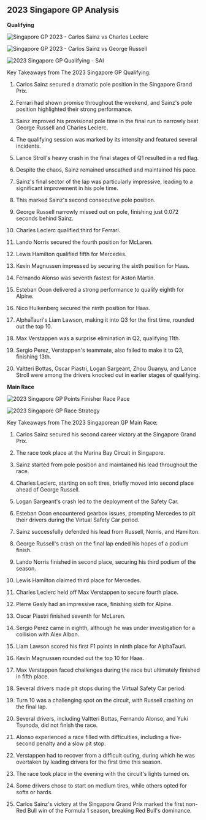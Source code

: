 ## 2023 Singapore GP Analysis

**Qualifying**

![Singapore GP 2023 - Carlos Sainz vs Charles Leclerc](https://github.com/imranaqell/Formula-1-2023/assets/93969104/2c6b0097-84a4-476b-a3a9-0b06d3e91e28)

![Singapore GP 2023 - Carlos Sainz vs George Russell](https://github.com/imranaqell/Formula-1-2023/assets/93969104/c9c71ac3-d85e-4e37-97ca-dd56f4d5e03d)

![2023 Singapore GP Qualifying - SAI](https://github.com/imranaqell/Formula-1-2023/assets/93969104/03e92e2e-ebc7-4333-a62e-ac1b29ac6ba3)

Key Takeaways from The 2023 Singapore GP Qualifying:

1. Carlos Sainz secured a dramatic pole position in the Singapore Grand Prix.

2. Ferrari had shown promise throughout the weekend, and Sainz's pole position highlighted their strong performance.

3. Sainz improved his provisional pole time in the final run to narrowly beat George Russell and Charles Leclerc.

4. The qualifying session was marked by its intensity and featured several incidents.

5. Lance Stroll's heavy crash in the final stages of Q1 resulted in a red flag.

6. Despite the chaos, Sainz remained unscathed and maintained his pace.

7. Sainz's final sector of the lap was particularly impressive, leading to a significant improvement in his pole time.

8. This marked Sainz's second consecutive pole position.

9. George Russell narrowly missed out on pole, finishing just 0.072 seconds behind Sainz.

10. Charles Leclerc qualified third for Ferrari.

11. Lando Norris secured the fourth position for McLaren.

12. Lewis Hamilton qualified fifth for Mercedes.

13. Kevin Magnussen impressed by securing the sixth position for Haas.

14. Fernando Alonso was seventh fastest for Aston Martin.

15. Esteban Ocon delivered a strong performance to qualify eighth for Alpine.

16. Nico Hulkenberg secured the ninth position for Haas.

17. AlphaTauri's Liam Lawson, making it into Q3 for the first time, rounded out the top 10.

18. Max Verstappen was a surprise elimination in Q2, qualifying 11th.

19. Sergio Perez, Verstappen's teammate, also failed to make it to Q3, finishing 13th.

20. Valtteri Bottas, Oscar Piastri, Logan Sargeant, Zhou Guanyu, and Lance Stroll were among the drivers knocked out in earlier stages of qualifying.

**Main Race**

![2023 Singapore GP Points Finisher Race Pace](https://github.com/imranaqell/Formula-1-2023/assets/93969104/1519d109-a2a4-4c9e-90e3-0437d7e37cfc)

![2023 Singapore GP Race Strategy](https://github.com/imranaqell/Formula-1-2023/assets/93969104/a20ce55d-0351-47fe-9cd2-1f18f8d1b73c)

Key Takeaways from The 2023 Singaporean GP Main Race:

1. Carlos Sainz secured his second career victory at the Singapore Grand Prix.

2. The race took place at the Marina Bay Circuit in Singapore.

3. Sainz started from pole position and maintained his lead throughout the race.

4. Charles Leclerc, starting on soft tires, briefly moved into second place ahead of George Russell.

5. Logan Sargeant's crash led to the deployment of the Safety Car.

6. Esteban Ocon encountered gearbox issues, prompting Mercedes to pit their drivers during the Virtual Safety Car period.

7. Sainz successfully defended his lead from Russell, Norris, and Hamilton.

8. George Russell's crash on the final lap ended his hopes of a podium finish.

9. Lando Norris finished in second place, securing his third podium of the season.

10. Lewis Hamilton claimed third place for Mercedes.

11. Charles Leclerc held off Max Verstappen to secure fourth place.

12. Pierre Gasly had an impressive race, finishing sixth for Alpine.

13. Oscar Piastri finished seventh for McLaren.

14. Sergio Perez came in eighth, although he was under investigation for a collision with Alex Albon.

15. Liam Lawson scored his first F1 points in ninth place for AlphaTauri.

16. Kevin Magnussen rounded out the top 10 for Haas.

17. Max Verstappen faced challenges during the race but ultimately finished in fifth place.

18. Several drivers made pit stops during the Virtual Safety Car period.

19. Turn 10 was a challenging spot on the circuit, with Russell crashing on the final lap.

20. Several drivers, including Valtteri Bottas, Fernando Alonso, and Yuki Tsunoda, did not finish the race.

21. Alonso experienced a race filled with difficulties, including a five-second penalty and a slow pit stop.

22. Verstappen had to recover from a difficult outing, during which he was overtaken by leading drivers for the first time this season.

23. The race took place in the evening with the circuit's lights turned on.

24. Some drivers chose to start on medium tires, while others opted for softs or hards.

25. Carlos Sainz's victory at the Singapore Grand Prix marked the first non-Red Bull win of the Formula 1 season, breaking Red Bull's dominance.
